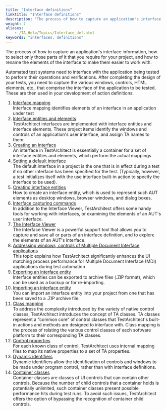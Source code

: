 ```yaml
--- 
title: "Interface definitions"
linktitle: "Interface definitions"
description: "The process of how to capture an application's interface information, how to select only those parts of it that you require for your project, and how to rename the elements of the interface to make them easier to work with."
weight: 7
aliases: 
    - /TA_Help/Topics/Interface_def.html
keywords: "interfaces, definitions"
---
```


The process of how to capture an application's interface information, how to select only those parts of it that you require for your project, and how to rename the elements of the interface to make them easier to work with.

Automated test systems need to interface with the application being tested to perform their operations and verifications. After completing the design of your tests, you need to capture the various windows, controls, HTML elements, etc., that comprise the interface of the application to be tested. These are then used in your development of action definitions.

1.  [Interface mapping](/TA_Help/Topics/Interface_def_mapping.201401.html)  
Interface mapping identifies elements of an interface in an application under test
2.  [Interface entities and elements](/TA_Help/Topics/Interface_entities_and_elements.html)  
TestArchitect interfaces are implemented with interface entities and interface elements. These project items identify the windows and controls of an application's user interface, and assign TA names to them.
3.  [Creating an interface](/TA_Help/Topics/Interface_def_create_interface.html)  
An interface in TestArchitect is essentially a container for a set of interface entities and elements, which perform the actual mappings.
4.  [Setting a default interface](/TA_Help/Topics/Interface_def_set_default_interface.html)  
The default interface in a project is the one that is in effect during a test if no other interface has been specified for the test. \(Typically, however, a test initializes itself with the use interface built-in action to specify the interface to be used\).
5.  [Creating interface entities](/TA_Help/Topics/Interface_def_Adding.html)  
How to create an interface entity, which is used to represent such AUT elements as desktop windows, browser windows, and dialog boxes.
6.  [Interface capturing commands](/TA_Help/Topics/Interface_def_client_interface_tool.html)  
In addition to the Interface Viewer, TestArchitect offers some handy tools for working with interfaces, or examining the elements of an AUT's user interface.
7.  [The Interface Viewer](/TA_Help/Topics/Interface_def_Viewer.html)  
The Interface Viewer is a powerful support tool that allows you to capture and save all or parts of an interface definition, and to explore the elements of an AUT's interface.
8.  [Addressing windows, controls of Multiple Document Interface applications](/TA_Help/Topics/ug_MDI.html)  
This topic explains how TestArchitect significantly enhances the UI matching process performance for Multiple Document Interface \(MDI\) applications during test automation
9.  [Exporting an interface entity](/TA_Help/Topics/Interface_entity_exporting.html)  
Interface entities can be exported to archive files \(.ZIP format\), which can be used as a backup or for re-importing.
10. [Importing an interface entity](/TA_Help/Topics/Interface_entity_importing.html)  
You can import an interface entity into your project from one that has been saved to a .ZIP archive file.
11. [Class mapping](/TA_Help/Topics/Class_mapping.html)  
To address the complexity introduced by the variety of native control classes, TestArchitect introduces the concept of TA classes. TA classes represent a “common core” of control classes that TestArchitect's built-in actions and methods are designed to interface with. Class mapping is the process of relating the various control classes of each software platform to their corresponding TA classes.
12. [Control properties](/TA_Help/Topics/Interface_def_control_properties.html)  
For each known class of control, TestArchitect uses internal mapping files to map its native properties to a set of TA properties.
13. [Dynamic identifiers](/TA_Help/Topics/The_test_language_dynamic_identifiers.html)  
 Dynamic identifiers allow the identification of controls and windows to be made under program control, rather than with interface definitions.
14. [Container classes](/TA_Help/Topics/Interface_def_container_class.html)  
Container classes are classes of UI controls that can contain other controls. Because the number of child controls that a container holds is potentially unlimited, such container classes present possible performance hits during test runs. To avoid such issues, TestArchitect offers the option of bypassing the recognition of container child controls.




